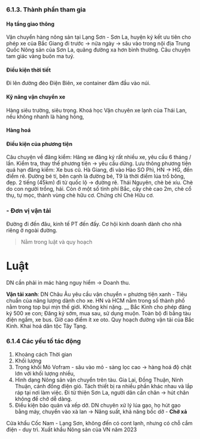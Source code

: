 
### 6.1.3. Thành phần tham gia
#### Hạ tầng giao thông
Vận chuyển hàng nông sản tại Lạng Sơn - Sơn La, huyện ký kết ưu tiên cho phép xe của Bắc Giang đi trước -> nửa ngày -> sâu vào trong nội địa Trung Quốc
Nông sản của Sơn La, quãng đường xa hơn bình thường.
Câu chuyện tam giác vàng buôn ma tuý.
#### Điều kiện thời tiết 
Đi lên đường đèo Điện Biên, xe container đâm đầu vào núi.
#### Kỹ năng vận chuyển xe
Hàng siêu trường, siêu trọng. Khoá học Vận chuyên xe lạnh của Thái Lan, nếu không nhanh là hàng hỏng,
#### Hàng hoá
#### Điều kiện của phương tiện
Câu chuyện về đăng kiểm: Hãng xe đăng ký rất nhiều xe, yêu cầu 6 tháng / lần. Kiểm tra, thay thế phương tiện -> yêu cầu dừng. Lưu thông phương tiện quá hạn đăng kiểm: Xe bus cũ. 
Hà Giang, đi vào Hào SO Phì, HN -> HG, đến điểm rẽ. Đường bé tí, bên cạnh là đường bé,
T9 là thời điểm lúa trồ bông, đẹp. 2 tiếng (45km) đi từ quốc lộ -> đường rẽ.
Thái Nguyên, chè bé xíu. Chè do con người trồng, hái. Còn ở một số tỉnh phí Bắc, cây chè cao 2m, chè cổ thụ, tự mọc, thành vùng chè hữu cơ.
Chứng chỉ Chè Hữu cơ.
### - Đơn vị vận tải
Đường đi đến đâu, kinh tế PT đến đấy.
Cơ hội kinh doanh dành cho nhà riêng ở ngoài đường.
> Nằm trong luật và quy hoạch 
# Luật
DN cần phải in mác hàng nguy hiểm -> Doanh thu.

**Vận tải xanh**: DN Châu Âu yêu cầu vận chuyển = phương tiện xanh - Tiêu chuẩn của năng lượng dành cho xe.
HN và HCM nằm trong số thành phố nằm trong top bụi mịn thế giới. Không khí nặng.
__
Bắc Kinh cho phép đăng ký 500 xe con; Đăng ký sớm, mua sau, sử dụng muộn.
Toàn bộ đi bằng tàu điện ngầm, xe bus. Giờ cao điểm ít xe oto.
Quy hoạch đường vận tải của Bắc Kinh.
Khai hoá dân tộc Tây Tạng. 

### 6.1.4 Các yếu tố tác động
1. Khoảng cách 
   Thời gian 
2. Khối lượng 
3. Trọng khối 
   Mỏ Vofram - sâu vào mỏ - sàng lọc cao -> hàng hoá độ chặt lớn với khối lượng nhiều,
4. Hình dạng 
Nông sản vận chuyển trên tàu. 
Gia Lai, Đồng Thuận, Ninh Thuận, cánh đồng điện gió. Tách thiết bị ra nhiều phần khác nhau và lắp ráp tại nơi làm việc. 
Đi từ thiện Sơn La, người dân cần chăn -> hút chân không để chở dễ dàng.
5. Điều kiện bảo quản và xếp dỡ.
   DN chuyên xử lý lúa gạo, họ hút gạo bằng máy, chuyển vào xà lan -> Năng suất, khả năng bốc dỡ - **Chở xả** 
   
Cửa khẩu Cốc Nam - Lạng Sơn, không đến có cont lạnh, nhưng có chỗ cắm điện - duy trì.
Xuất khẩu Nông sản của VN năm 2023


